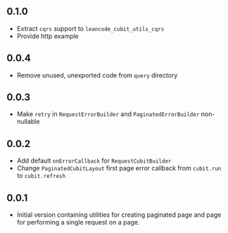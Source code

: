 ## 0.1.0

* Extract `cqrs` support to `leancode_cubit_utils_cqrs`
* Provide http example

## 0.0.4

* Remove unused, unexported code from `query` directory

## 0.0.3

* Make `retry` in `RequestErrorBuilder` and `PaginatedErrorBuilder` non-nullable

## 0.0.2

* Add default `onErrorCallback` for `RequestCubitBuilder`
* Change `PaginatedCubitLayout` first page error callback from `cubit.run` to `cubit.refresh`

## 0.0.1

* Initial version containing utilities for creating paginated page and page for performing a single request on a page.
